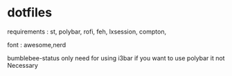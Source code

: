 # dotfiles
requirements : 
    st,
    polybar,
    rofi,
    feh,
    lxsession,
    compton,
    
    
 
 font : awesome,nerd
  
 bumblebee-status only need for using i3bar if you want to use polybar it not Necessary
